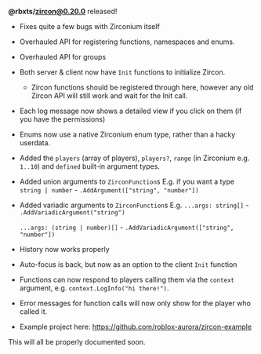 **@rbxts/zircon@0.20.0** released!

- Fixes quite a few bugs with Zirconium itself
- Overhauled API for registering functions, namespaces and enums.
- Overhauled API for groups
- Both server & client now have `Init` functions to initialize Zircon.
    - Zircon functions should be registered through here, however any old Zircon API will still work and wait for the Init call.
- Each log message now shows a detailed view if you click on them (if you have the permissions)
- Enums now use a native Zirconium enum type, rather than a hacky userdata.
- Added the `players` (array of players), `players?`, `range` (in Zirconium e.g. `1..10`) and `defined` built-in argument types.
- Added union arguments to `ZirconFunction`s
    E.g. if you want a type `string | number` - `.AddArgument(["string", "number"])`
- Added variadic arguments to `ZirconFunction`s
    E.g. `...args: string[]` - `.AddVariadicArgument("string")`

    `...args: (string | number)[]` - `.AddVariadicArgument(["string", "number"])`
- History now works properly
- Auto-focus is back, but now as an option to the client `Init` function
- Functions can now respond to players calling them via the `context` argument, e.g. `context.LogInfo("hi there!")`.
- Error messages for function calls will now only show for the player who called it.
- Example project here: https://github.com/roblox-aurora/zircon-example

This will all be properly documented soon.